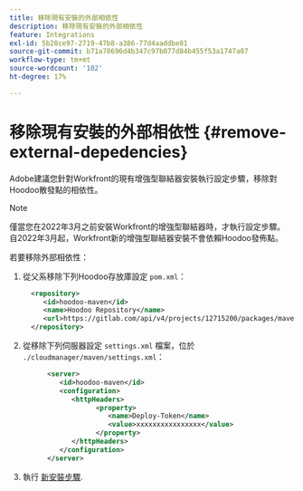 ```yaml
---
title: 移除現有安裝的外部相依性
description: 移除現有安裝的外部相依性
feature: Integrations
exl-id: 5b28ce97-2719-47b8-a386-77d4aaddbe81
source-git-commit: b71a78696d4b347c97b077d84b455f53a1747a07
workflow-type: tm+mt
source-wordcount: '102'
ht-degree: 17%

---
```


# 移除現有安裝的外部相依性 {#remove-external-depedencies}

Adobe建議您針對Workfront的現有增強型聯結器安裝執行設定步驟，移除對Hoodoo散發點的相依性。

>[!NOTE]
>
>僅當您在2022年3月之前安裝Workfront的增強型聯結器時，才執行設定步驟。 自2022年3月起，Workfront新的增強型聯結器安裝不會依賴Hoodoo發佈點。

若要移除外部相依性：

1. 從父系移除下列Hoodoo存放庫設定 `pom.xml`：

   ```XML
     <repository>
        <id>hoodoo-maven</id>
        <name>Hoodoo Repository</name>
        <url>https://gitlab.com/api/v4/projects/12715200/packages/maven</url>
     </repository>
   ```

1. 從移除下列伺服器設定 `settings.xml` 檔案，位於 `./cloudmanager/maven/settings.xml`：

   ```XML
         <server>
            <id>hoodoo-maven</id>
            <configuration>
               <httpHeaders>
                     <property>
                        <name>Deploy-Token</name>
                        <value>xxxxxxxxxxxxxxxx</value>
                     </property>
               </httpHeaders>
            </configuration>
         </server>
   ```

1. 執行 [新安裝步驟](workfront-connector-install.md).
